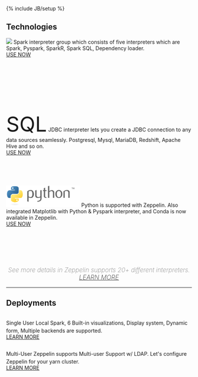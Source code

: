 <!--
Licensed under the Apache License, Version 2.0 (the "License");
you may not use this file except in compliance with the License.
You may obtain a copy of the License at

http://www.apache.org/licenses/LICENSE-2.0

Unless required by applicable law or agreed to in writing, software
distributed under the License is distributed on an "AS IS" BASIS,
WITHOUT WARRANTIES OR CONDITIONS OF ANY KIND, either express or implied.
See the License for the specific language governing permissions and
limitations under the License.
-->
{% include JB/setup %}
<div class="advertise">
  <div class="advertise container">
    <h2>Technologies</h2>
    <div class="border row">
      <div class="border col-md-4 col-sm-4" style="height:200px;">
        <div class="panel-content">
          <label class="_default-text" style="margin-top: 20px;">
            <img src="./assets/themes/zeppelin/img/spark_logo.jpg" width="140px">
          </label>
          <label class="_hover-text">
            Spark interpreter group which consists of five interpreters which are Spark, Pyspark, SparkR, Spark SQL, Dependency loader.<br/>
            <a href="./docs/0.8.0-SNAPSHOT/quickstart/spark_with_zeppelin.html" class="panel-button">USE NOW <span class="glyphicon glyphicon-chevron-right"></span></a>
          </label>                     
        </div>
      </div>
      <div class="border col-md-4 col-sm-4" style="height:200px;">
        <div class="panel-content">
          <label class="_default-text" style="font-size:56px;">SQL</label>
          <label class="_hover-text">
            JDBC interpreter lets you create a JDBC connection to any data sources seamlessly. Postgresql, Mysql, MariaDB, Redshift, Apache Hive and so on.<br/>
            <a href="./docs/0.8.0-SNAPSHOT/quickstart/sql_with_zeppelin.html" class="panel-button">USE NOW <span class="glyphicon glyphicon-chevron-right"></span></a>
          </label>
        </div>
      </div>
      <div class="border col-md-4 col-sm-4" style="height:200px;">
        <div class="panel-content">
          <label class="_default-text" style="margin-top:75px;">
            <img src="./assets/themes/zeppelin/img/python-logo-generic.svg" width="200px">
          </label>
          <label class="_hover-text">
            Python is supported with Zeppelin. Also integrated Matplotlib with Python & Pyspark interpreter, and Conda is now available in Zeppelin.<br/>
            <a href="./docs/0.8.0-SNAPSHOT/quickstart/python_with_zeppelin.html" class="panel-button">USE NOW <span class="glyphicon glyphicon-chevron-right"></span></a>
          </label>
        </div>
      </div>
    </div>
    <div class="col-md-12 col-sm-12 col-xs-12 text-center">
      <p style="text-align:center; margin-top: 20px; font-size: 17px; color: gray; font-weight: 200; font-style: italic; padding-bottom: 0;">
        See more details in Zeppelin supports 20+ different interpreters.
        <a href="/docs/0.8.0-SNAPSHOT/manual/interpreters.html">LEARN MORE <span class="glyphicon glyphicon-chevron-right" style="font-size:15px;"></span></a>
      </p>
    </div>    
    <hr />
    <div class="border row">
      <h2>Deployments</h2>
      <div class="border col-md-6 col-sm-6">
        <p class="panel-content-user">
          <label style="width: 100%;">
            <span class="fa fa-user" style="font-size:30px;position:relative;width:100%;text-align:center;"></span>
            <span class="title-text">Single User</span>            
          </label>
          <label class="content-text">
            Local Spark, 6 Built-in visualizations, Display system, Dynamic form, Multiple backends are supported.<br/>
            <a href="./docs/0.8.0-SNAPSHOT/quickstart/tutorial.html" class="user-button">LEARN MORE</a>
          </label>
        </p>
      </div>
      <div class="border col-md-6 col-sm-6">
        <p class="panel-content-user">
          <label style="width: 100%;">
            <span class="fa fa-users" style="font-size:30px;position:relative;width:100%;text-align:center;"></span>
            <span class="title-text">Multi-User</span>
          </label>
          <label class="content-text">
            Zeppelin supports Multi-user Support w/ LDAP. Let's configure Zeppelin for your yarn cluster.<br/>
            <a href="./docs/0.8.0-SNAPSHOT/usage/other_features/personalized_mode.html" class="user-button">LEARN MORE</a>
          </label>                 
        </p>
      </div>
    </div>
  </div>
</div>

